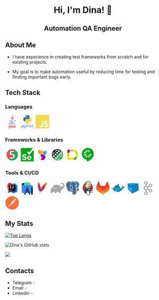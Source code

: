 <h1 align="center">Hi, I'm Dina! 👋</h1>

<h2 align="center">Automation QA Engineer</h2>

## About Me

- I have experience in creating test frameworks from scratch and for existing projects.

- My goal is to make automation useful by reducing time for testing and finding important bugs early.

## Tech Stack

### Languages
<p>
<img width="45" alt="Java" src="icons/java.svg">
<img width="45" alt="Python" src="icons/python.svg">
<img width="45" alt="JavaScript" src="icons/javascript.svg">
</p>

### Frameworks & Libraries

<p>
<img width="45" alt="JUnit5" src="icons/Junit5.svg">
<img width="45" alt="Selenium" src="icons/selenium.svg">
<img width="45" alt="Selenide" src="icons/Selenide.svg">
<img width="45" alt="RestAssured" src="icons/RestAssured.svg">
<!-- <img width="45" alt="Appium" src="icons/appium.svg"> -->
<!-- <img width="45" alt="Playwright" src="icons/playwright-original.svg"> -->
<img width="45" alt="Allure" src="icons/Allure.svg">
<img width="45" alt="Cucumber" src="icons/cucumber-plain.svg">
</p>

### Tools & CI/CD

<p>
<img width="45" alt="IntelliJ IDEA" src="icons/Idea.svg">
<img width="45" alt="Android Studio" src="icons/androidstudio.svg">
<img width="45" alt="Maven" src="icons/maven-original.svg">
<img width="45" alt="Gradle" src="icons/gradle-original.svg">
<img width="45" alt="PostgreSQL" src="icons/postgresql-original.svg">
<img width="45" alt="Jenkins" src="icons/jenkins.svg">
<img width="45" alt="Gitlab" src="icons/gitlab.svg">
<img width="45" alt="Docker" src="icons/docker.svg">
<img width="45" alt="Selenoid" src="icons/Selenoid.svg">
<img width="45" alt="Kafka" src="icons/apachekafka-original.svg">
<img width="45" alt="Postman" src="icons/postman.svg">
</p>

## My Stats

[![Top Langs](https://github-readme-stats.vercel.app/api/top-langs/?username=QAibolit&layout=compact&theme=nightowl&size_weight=0.5&count_weight=0.5&hide_border=true)](https://github.com/anuraghazra/github-readme-stats)

![Dina's GitHub stats](https://github-readme-stats.vercel.app/api?username=QAibolit&show_icons=true&theme=nightowl&hide_border=true&hide=issues)

![](https://github-profile-summary-cards.vercel.app/api/cards/profile-details?username=QAibolit&theme=nightowl)

## Contacts

- Telegram - 
- Email - 
- Linkedin - 


